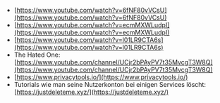 - [https://www.youtube.com/watch?v=6fNF80vVCsU](https://www.youtube.com/watch?v=6fNF80vVCsU)
- [https://www.youtube.com/watch?v=ecmMXWLudpI](https://www.youtube.com/watch?v=ecmMXWLudpI)
- [https://www.youtube.com/watch?v=l01LR9CTA6s](https://www.youtube.com/watch?v=l01LR9CTA6s)
- The Hated
  One: [https://www.youtube.com/channel/UCjr2bPAyPV7t35MvcgT3W8Q](https://www.youtube.com/channel/UCjr2bPAyPV7t35MvcgT3W8Q)
- [https://www.privacytools.io/](https://www.privacytools.io/)
- Tutorials wie man seine Nutzerkonton bei einigen Services
  löscht: [https://justdeleteme.xyz/](https://justdeleteme.xyz/)  
